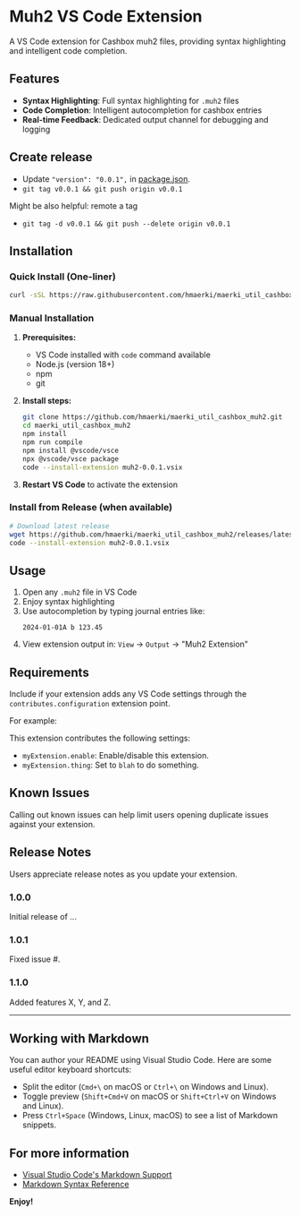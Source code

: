 # Muh2 VS Code Extension

A VS Code extension for Cashbox muh2 files, providing syntax highlighting and intelligent code completion.

## Features

- **Syntax Highlighting**: Full syntax highlighting for `.muh2` files
- **Code Completion**: Intelligent autocompletion for cashbox entries
- **Real-time Feedback**: Dedicated output channel for debugging and logging

## Create release

* Update `"version": "0.0.1",` in [package.json](package.json).
* `git tag v0.0.1 && git push origin v0.0.1`

Might be also helpful: remote a tag
* `git tag -d v0.0.1 && git push --delete origin v0.0.1`

## Installation

### Quick Install (One-liner)

```bash
curl -sSL https://raw.githubusercontent.com/hmaerki/maerki_util_cashbox_muh2/main/install.sh | bash
```

### Manual Installation

1. **Prerequisites:**
   - VS Code installed with `code` command available
   - Node.js (version 18+)
   - npm
   - git

2. **Install steps:**
   ```bash
   git clone https://github.com/hmaerki/maerki_util_cashbox_muh2.git
   cd maerki_util_cashbox_muh2
   npm install
   npm run compile
   npm install @vscode/vsce
   npx @vscode/vsce package
   code --install-extension muh2-0.0.1.vsix
   ```

3. **Restart VS Code** to activate the extension

### Install from Release (when available)

```bash
# Download latest release
wget https://github.com/hmaerki/maerki_util_cashbox_muh2/releases/latest/download/muh2-0.0.1.vsix
code --install-extension muh2-0.0.1.vsix
```

## Usage

1. Open any `.muh2` file in VS Code
2. Enjoy syntax highlighting
3. Use autocompletion by typing journal entries like:
   ```
   2024-01-01A b 123.45 
   ```
4. View extension output in: `View` → `Output` → "Muh2 Extension"

## Requirements

Include if your extension adds any VS Code settings through the `contributes.configuration` extension point.

For example:

This extension contributes the following settings:

* `myExtension.enable`: Enable/disable this extension.
* `myExtension.thing`: Set to `blah` to do something.

## Known Issues

Calling out known issues can help limit users opening duplicate issues against your extension.

## Release Notes

Users appreciate release notes as you update your extension.

### 1.0.0

Initial release of ...

### 1.0.1

Fixed issue #.

### 1.1.0

Added features X, Y, and Z.

---

## Working with Markdown

You can author your README using Visual Studio Code. Here are some useful editor keyboard shortcuts:

* Split the editor (`Cmd+\` on macOS or `Ctrl+\` on Windows and Linux).
* Toggle preview (`Shift+Cmd+V` on macOS or `Shift+Ctrl+V` on Windows and Linux).
* Press `Ctrl+Space` (Windows, Linux, macOS) to see a list of Markdown snippets.

## For more information

* [Visual Studio Code's Markdown Support](http://code.visualstudio.com/docs/languages/markdown)
* [Markdown Syntax Reference](https://help.github.com/articles/markdown-basics/)

**Enjoy!**

